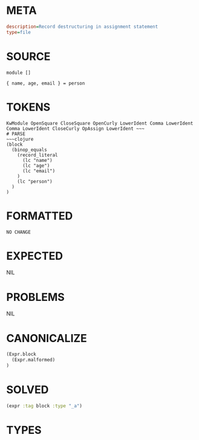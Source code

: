 # META
~~~ini
description=Record destructuring in assignment statement
type=file
~~~
# SOURCE
~~~roc
module []

{ name, age, email } = person
~~~
# TOKENS
~~~text
KwModule OpenSquare CloseSquare OpenCurly LowerIdent Comma LowerIdent Comma LowerIdent CloseCurly OpAssign LowerIdent ~~~
# PARSE
~~~clojure
(block
  (binop_equals
    (record_literal
      (lc "name")
      (lc "age")
      (lc "email")
    )
    (lc "person")
  )
)
~~~
# FORMATTED
~~~roc
NO CHANGE
~~~
# EXPECTED
NIL
# PROBLEMS
NIL
# CANONICALIZE
~~~clojure
(Expr.block
  (Expr.malformed)
)
~~~
# SOLVED
~~~clojure
(expr :tag block :type "_a")
~~~
# TYPES
~~~roc
~~~
